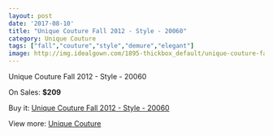 ```yaml
---
layout: post
date: '2017-08-10'
title: "Unique Couture Fall 2012 - Style - 20060"
category: Unique Couture
tags: ["fall","couture","style","demure","elegant"]
image: http://img.idealgown.com/1895-thickbox_default/unique-couture-fall-2012-style-20060.jpg
---
```

Unique Couture Fall 2012 - Style - 20060

On Sales: **$209**
<a href="https://www.idealgown.com/en/unique-couture/904-unique-couture-fall-2012-style-20060.html"><amp-img layout="responsive" width="600" height="600" src="//img.idealgown.com/1895-thickbox_default/unique-couture-fall-2012-style-20060.jpg" alt="Unique Couture Fall 2012 - Style - 20060 0" /></a>
<a href="https://www.idealgown.com/en/unique-couture/904-unique-couture-fall-2012-style-20060.html"><amp-img layout="responsive" width="600" height="600" src="//img.idealgown.com/1896-thickbox_default/unique-couture-fall-2012-style-20060.jpg" alt="Unique Couture Fall 2012 - Style - 20060 1" /></a>

Buy it: [Unique Couture Fall 2012 - Style - 20060](https://www.idealgown.com/en/unique-couture/904-unique-couture-fall-2012-style-20060.html "Unique Couture Fall 2012 - Style - 20060")

View more: [Unique Couture](https://www.idealgown.com/en/11-unique-couture "Unique Couture")